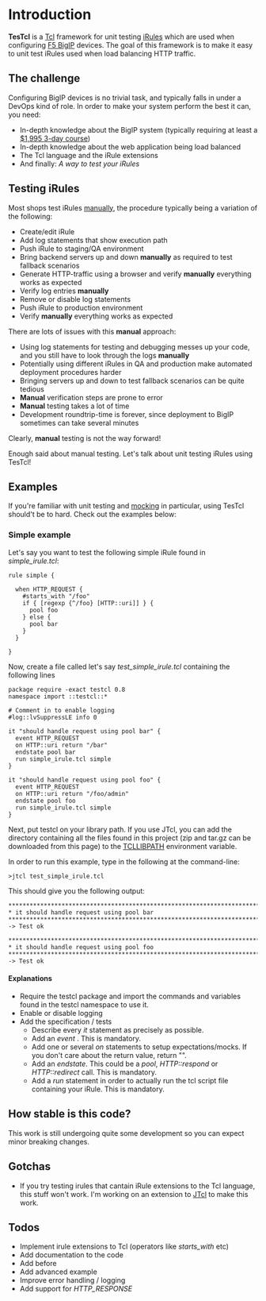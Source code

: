 # Introduction

**TesTcl** is a [Tcl](http://en.wikipedia.org/wiki/Tcl) framework for unit testing 
[iRules](https://devcentral.f5.com/HotTopics/iRules/tabid/1082202/Default.aspx) which 
are used when configuring [F5 BigIP](http://www.f5.com/products/big-ip/) devices.
The goal of this framework is to make it easy to unit test iRules used when load balancing HTTP traffic.

## The challenge

Configuring BigIP devices is no trivial task, and typically falls in under a DevOps kind of role.
In order to make your system perform the best it can, you need:

- In-depth knowledge about the BigIP system (typically requiring at least a [$1,995 3-day course](http://www.f5.com/services/global-training/course-descriptions/big-ip-ltm-essentials.html))
- In-depth knowledge about the web application being load balanced 
- The Tcl language and the iRule extensions
- And finally: _A way to test your iRules_

## Testing iRules

Most shops test iRules [manually](http://en.wikipedia.org/wiki/Manual_testing), the procedure typically being a variation of the following:

- Create/edit iRule
- Add log statements that show execution path
- Push iRule to staging/QA environment
- Bring backend servers up and down **manually** as required to test fallback scenarios
- Generate HTTP-traffic using a browser and verify **manually** everything works as expected
- Verify log entries **manually**
- Remove or disable log statements
- Push iRule to production environment
- Verify **manually** everything works as expected 

There are lots of issues with this **manual** approach:

- Using log statements for testing and debugging messes up your code, and you still have to look through the logs **manually**
- Potentially using different iRules in QA and production make automated deployment procedures harder
- Bringing servers up and down to test fallback scenarios can be quite tedious
- **Manual** verification steps are prone to error
- **Manual** testing takes a lot of time
- Development roundtrip-time is forever, since deployment to BigIP sometimes can take several minutes

Clearly, **manual** testing is not the way forward!

Enough said about manual testing. Let's talk about unit testing iRules using TesTcl!

## Examples

If you're familiar with unit testing and [mocking](http://en.wikipedia.org/wiki/Mock_object) in particular,
using TesTcl should't be to hard. Check out the examples below:

### Simple example ###

Let's say you want to test the following simple iRule found in *simple_irule.tcl*:

    rule simple {

      when HTTP_REQUEST {
        #starts_with "/foo" 
        if { [regexp {^/foo} [HTTP::uri]] } {
          pool foo
        } else {
          pool bar
        }
      }

    }

Now, create a file called let's say *test_simple_irule.tcl* containing the following lines

    package require -exact testcl 0.8
    namespace import ::testcl::*

    # Comment in to enable logging
    #log::lvSuppressLE info 0
    
    it "should handle request using pool bar" {
      event HTTP_REQUEST
      on HTTP::uri return "/bar"
      endstate pool bar
      run simple_irule.tcl simple
    }

    it "should handle request using pool foo" {
      event HTTP_REQUEST
      on HTTP::uri return "/foo/admin"
      endstate pool foo
      run simple_irule.tcl simple
    }

Next, put testcl on your library path. If you use JTcl, you can add the directory containing all the 
files found in this project (zip and tar.gz can be downloaded from this page) to 
the [TCLLIBPATH](http://jtcl.kenai.com/gettingstarted.html) environment variable.

In order to run this example, type in the following at the command-line:

    >jtcl test_simple_irule.tcl

This should give you the following output:

    **************************************************************************
    * it should handle request using pool bar
    **************************************************************************
    -> Test ok

    **************************************************************************
    * it should handle request using pool foo
    **************************************************************************
    -> Test ok

#### Explanations

- Require the testcl package and import the commands and variables found in the testcl namespace to use it.
- Enable or disable logging
- Add the specification / tests
  - Describe every _it_ statement as precisely as possible.  
  - Add an _event_ . This is mandatory.
  - Add one or several _on_ statements to setup expectations/mocks. If you don't care about the return value, return "".
  - Add an _endstate_. This could be a _pool_, _HTTP::respond_ or _HTTP::redirect_ call. This is mandatory.
  - Add a _run_ statement in order to actually run the tcl script file containing your iRule. This is mandatory.

## How stable is this code?
This work is still undergoing quite some development so you can expect minor breaking changes.

## Gotchas
- If you try testing irules that cantain iRule extensions to the Tcl language, this stuff won't work. I'm working on an extension to [JTcl](http://jtcl.kenai.com/) to make this work.

## Todos

- Implement irule extensions to Tcl (operators like *starts_with* etc)
- Add documentation to the code
- Add before 
- Add advanced example
- Improve error handling / logging
- Add support for *HTTP_RESPONSE*